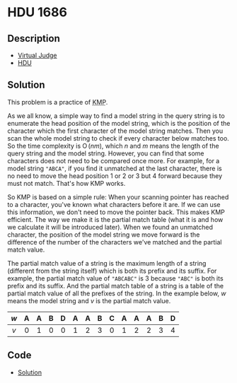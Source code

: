 # HDU 1686

## Description

- [Virtual Judge](https://vjudge.net/problem/HDU-1686)
- [HDU](http://acm.hdu.edu.cn/showproblem.php?pid=1686)

## Solution

This problem is a practice of <abbr title="Knuth-Morris-Pratt string searching algorithm">KMP</abbr>.

As we all know, a simple way to find a model string in the query string is to enumerate the head position of the model string, which is the position of the character which the first character of the model string matches. Then you scan the whole model string to check if every character below matches too. So the time complexity is $\operatorname{O}(n m)$, which $n$ and $m$ means the length of the query string and the model string. However, you can find that some characters does not need to be compared once more. For example, for a model string `"ABCA"`, if you find it unmatched at the last character, there is no need to move the head position 1 or 2 or 3 but 4 forward because they must not match. That's how KMP works.

So KMP is based on a simple rule: When your scanning pointer has reached to a character, you've known what characters before it are. If we can use this information, we don't need to move the pointer back. This makes KMP efficient. The way we make it is the partial match table (what it is and how we calculate it will be introduced later). When we found an unmatched character, the position of the model string we move forward is the difference of the number of the characters we've matched and the partial match value.

The partial match value of a string is the maximum length of a string (different from the string itself) which is both its prefix and its suffix. For example, the partial match value of `"ABCABC"` is 3 because `"ABC"` is both its prefix and its suffix. And the partial match table of a string is a table of the partial match value of all the prefixes of the string. In the example below, $w$ means the model string and $v$ is the partial match value.

|  $w$  |   A   |   A   |   B   |   D   |   A   |   A   |   B   |   C   |   A   |   A   |   A   |   B   |   D   |
| :---: | :---: | :---: | :---: | :---: | :---: | :---: | :---: | :---: | :---: | :---: | :---: | :---: | :---: |
|  $v$  |   0   |   1   |   0   |   0   |   1   |   2   |   3   |   0   |   1   |   2   |   2   |   3   |   4   |

## Code

- [Solution](HDU.1686.0.cpp)
